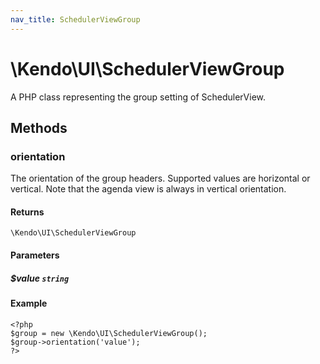 ```yaml
---
nav_title: SchedulerViewGroup
---
```


# \Kendo\UI\SchedulerViewGroup

A PHP class representing the group setting of SchedulerView.


## Methods

### orientation
The orientation of the group headers. Supported values are horizontal or vertical. Note that the agenda view is always in vertical orientation.

#### Returns
`\Kendo\UI\SchedulerViewGroup`

#### Parameters

##### $value `string`



#### Example 
    <?php
    $group = new \Kendo\UI\SchedulerViewGroup();
    $group->orientation('value');
    ?>

